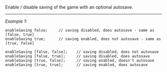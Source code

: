 Enable / disable saving of the game with an optional autosave.


---
*Example 1:*
```sqf
enableSaving false;		// saving disabled, does autosave - same as [false, true]
enableSaving true;		// saving enabled, does not autosave - same as [true, false]

enableSaving [false, false];	// saving disabled, does not autosave
enableSaving [false, true];		// saving disabled, does autosave
enableSaving [true, false];		// saving enabled, doesn't autosave
enableSaving [true, true];		// saving enabled, does autosave
```